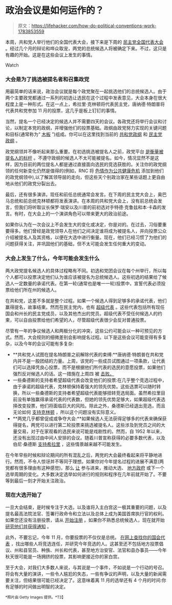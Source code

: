 # 政治会议是如何运作的？

> 原文：<https://lifehacker.com/how-do-political-conventions-work-1783853559>

本周，共和党人举行他们的全国代表大会，接下来是下周的 [民主党全国代表大会](https://demconvention.com/) 。经过几个月的辩论和哗众取宠，两党的总统候选人将被确定下来。不过，这只是有趣的开始。这是在这些会议上发生的事情。

Watch

### **大会是为了挑选被提名者和召集政党**

用最简单的话来说，政治会议就是每个政党聚在一起挑选他们的总统候选人。由于两个主要政党都通过一系列的初选让选民在这个过程中发表意见，大会本身在很大程度上是一种形式。在这一点上，希拉里·克林顿将代表民主党，唐纳德·特朗普将代表共和党参加 11 月的投票，这几乎是板上钉钉的事情。

当然，提名一个已经决定的候选人并不需要四天的会议。各政党还将举行会议和讨论，以制定本党的政纲，并增强他们的投票基础。政纲由政党努力实现的关键问题和目标(通常称为“ [木板](https://www.reference.com/government-politics/plank-politics-7800ada8d3f9f51e) ”)组成。你可以在这里找到当前的 [共和党政纲](https://www.gop.com/platform/) 和 [民主党政纲](https://demconvention.com/platform/) 。

政党纲领并不像听起来那么重要。在初选挑选被提名人之前，政党平台 [是衡量被提名人的标杆](http://www.theatlantic.com/politics/archive/2016/07/party-platform-national-convention/491147/) 。不遵守政纲的候选人不太可能被提名。如今，情况显然不是这样，因为目前的两位提名人都是通过直接面向选民的竞选获胜的。关注你的政党纲领的任何新变化仍然是值得的(例如，RNC 将 [色情作为公共健康危机](http://www.thedailybeast.com/articles/2016/07/16/porn-industry-blame-the-gop-for-the-public-health-crisis-not-us.html) 添加到他们的政党纲领中),以了解其领导层的走向，但这些天个别政治家在某些话题上更自由地从他们的政党分裂出去。

最后，还有很多演讲。现任和前任总统通常会发言。在下周的民主党大会上，奥巴马总统和前总统克林顿都将发表演讲。在本周的共和党大会上，没有前总统会发言，但我们将听取议长保罗·瑞安以及川普的前初选对手特德·克鲁兹和本·卡森的发言。有时，在大会上的一个演讲角色可以带来更大的政治前途。

如果你认为在一次会议上不会发生大的变化或决定，你是对的。在过去，习俗要重要得多。他们曾经是政党领导人在他们之间决定谁将成为被提名人，并向投票公众介绍被提名人及其资格，以便在大选中进行衡量。现在，他们已经习惯了为他们的问题获得关注，并巩固他们的基础，但不太可能会发生任何重大的变动。

### **大会上发生了什么，今年可能会发生什么**

两大政党提名候选人的具体过程略有不同。初选和党团会议在每个州举行，所以每个人都可以投票决定他们认为谁应该被提名为总统候选人。这些初选的结果给了候选人一定数量的承诺代表。在第一轮(通常也是唯一一轮)投票中，宣誓代表必须投票给他们所在州的候选人。

在共和党，这差不多就是整个过程。如果一个候选人得到足够多的承诺代表，他们赢得提名，故事结束。然而在民主党内，也有 [超级代表](https://en.wikipedia.org/wiki/Superdelegate) 。这些代表包括所有现任国会和州长的民主党成员，以及其他杰出的党员。超级代表不受任何候选人的约束，可以自由投票给他们希望的人，尽管超级代表很少会反对普通投票。

尽管有一年的争议候选人和两极分化的冲突，这些公约可能会以一种可预见的方式。然而，大会规则的细微差别会影响提名过程。以下是这些会议可能变得有多复杂，以及今年的会议可能有多复杂:

*   **共和党人试图在提名特朗普之前解除代表的束缚:**唐纳德·特朗普在共和党内并不是一股团结的力量。上周，该党的一些成员试图通过一项条款，让代表们可以选择凭良心投票，而不是根据他们所代表的选民的意愿投票，如果他们强烈反对候选人的话。这一措施在上周四 被 [击败。](http://www.vox.com/2016/7/14/12176028/rules-committee-trump-convention-coup)
*   一些桑德斯的支持者希望超级代表会改变他们的投票:在几乎整个竞选过程中，由于承诺的超级代表，克林顿保持着强大的领先优势。这些选票可以随时转换，所以一些桑德斯的支持者希望超级代表能够扭转竞选局面。虽然希拉里目前没有单独赢得承诺代表的代表数，但她的领先优势足够大，如果超级代表选择改变投票，他们将面临巨大的风险。除此之外，桑德斯已经退出竞选，而且无论如何 [支持克林顿](http://www.cnn.com/2016/07/11/politics/hillary-clinton-bernie-sanders/) ，所以这个问题没有实际意义。
*   **两党几乎都曾促成或争夺大会:**如果候选人无法获得足够多的代表来确保获得提名，两党可以进行第二轮投票来挑选被提名人。这些涉及到党员之间的大量交易，对于在家观看的选民来说可能是戏剧性的。然而，自 1952 年以来，还没有出现过由中间人安排的会议。随着川普宣称获得的必要多数代表，以及伯尼·桑德斯 [支持希拉里](http://www.cnn.com/2016/07/11/politics/hillary-clinton-bernie-sanders/) ，这些情景越来越不可能发生。

在今年早些时候和辩论期间的所有混乱之后，两党的大会最终看起来将平静地进行。然而，不令人惊讶并不等同于理想。如果你对今年提名过程的进展不满意(两党都有很多理由有这种感觉)，那么 [让](http://lifehacker.com/how-can-i-get-my-local-government-to-pay-attention-to-m-5981392) 参与进来，推动大选、 [地方政府](http://lifehacker.com/how-can-i-get-my-local-government-to-pay-attention-to-m-5981392) 或下一个选举周期的变化。大多数决定选举如何进行的规则和程序在几年前就开始了。不要等到最后一刻才开始关注政治。

### **现在大选开始了**

一旦大会结束，是时候专注于大选，以及谁将入主白宫这一极其重要的问题，以及提名最高法院法官、签署行政命令和立法以及总体上成为美国首席执行官的权利。如果您还没有注册投票，请从 [开始注册](http://lifehacker.com/how-to-register-and-vote-early-before-the-presidential-1782421609#_ga=1.22143867.1347662518.1465819317) 。如果你不熟悉总统候选人，现在就开始 [研究他们并获得通知](http://lifehacker.com/how-to-catch-up-on-the-elections-and-prepare-yourself-f-5958044#_ga=1.22143867.1347662518.1465819317) 。

此外，不要忘记，今年 11 月，你要投票的不仅仅是总统。 [在网上查找你的国会代表](http://lifehacker.com/how-to-use-4usxus-to-find-out-what-your-representatives-1770735382#_ga=1.268018894.1347662518.1465819317) ，找出哪些人将竞选连任，并研究今年竞选的人。这甚至还不包括地方投票倡议、州和县官员、种族、州长和代表，甚至地方治安官、法官和县办事员——今年秋天很可能是一场拥挤的投票，其影响更接近你的家白宫。

至于大会，对我们大多数人来说，与其说是一个事件，不如说是一个行动的号召。将会有大量的演讲，一些令人尴尬的失态，一些有争议的声明，以及大量的新闻需要关注，但结果很可能已经决定了。这意味着离 11 月的选举还有 4 个月的时间:你有足够的时间做出明智的决定。

<small>*照片由 Getty Images 提供。*T3】</small>
